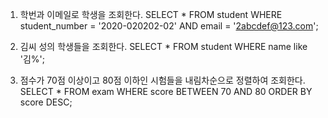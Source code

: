 1. 학번과 이메일로 학생을 조회한다.
   SELECT *
   FROM student
   WHERE student_number = '2020-020202-02' AND email = '2abcdef@123.com';

2. 김씨 성의 학생들을 조회한다.
   SELECT *
   FROM student
   WHERE name like '김%';
   
3. 점수가 70점 이상이고 80점 이하인 시험들을 내림차순으로 정렬하여 조회한다.
   SELECT * 
   FROM exam 
   WHERE score BETWEEN 70 AND 80 
   ORDER BY score DESC;
   
